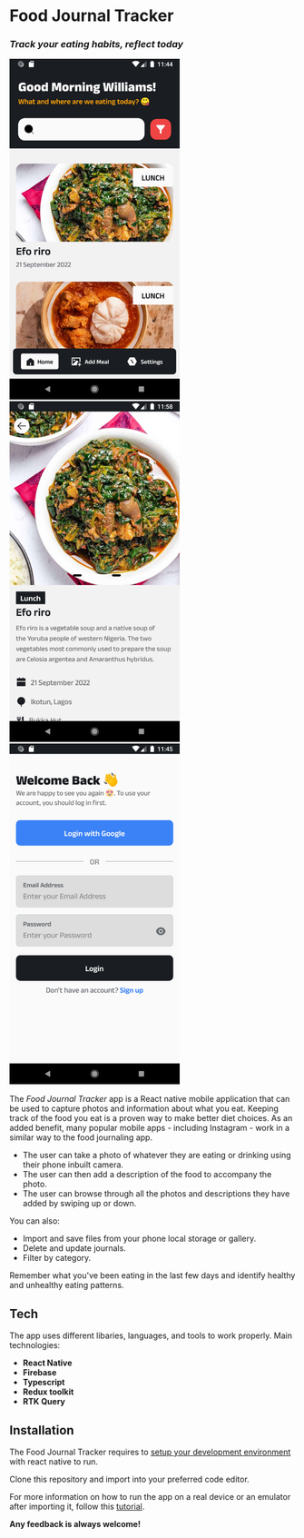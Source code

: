 # Food Journal Tracker

### _Track your eating habits, reflect today_

<img src="./readme_imgs/Screenshot_1666392240.png" alt="food journal homepage" style="width: 300px;margin-right: 10px;" />
<img src="./readme_imgs/Screenshot_1666393111.png" alt="food journal meal details page" style="width: 300px;margin-right: 10px;" />
<img src="./readme_imgs/Screenshot_1666392356.png" alt="food journal login screen" style="width: 300px;" />

The _Food Journal Tracker_ app is a React native mobile application that can be used to capture photos and information about what you eat. Keeping track of the food you eat is a proven way to make better diet choices. As an added benefit, many popular mobile apps - including Instagram - work in a similar way to the food journaling app.

- The user can take a photo of whatever they are eating or drinking using their phone inbuilt camera.
- The user can then add a description of the food to accompany the photo.
- The user can browse through all the photos and descriptions they have added by swiping up or down.

You can also:

- Import and save files from your phone local storage or gallery.
- Delete and update journals.
- Filter by category.

Remember what you've been eating in the last few days and identify healthy and unhealthy eating patterns.

## Tech

The app uses different libaries, languages, and tools to work properly. Main technologies:

- **React Native**
- **Firebase**
- **Typescript**
- **Redux toolkit**
- **RTK Query**

## Installation

The Food Journal Tracker requires to [setup your development environment](https://reactnative.dev/docs/environment-setup) with react native to run.

Clone this repository and import into your preferred code editor.

For more information on how to run the app on a real device or an emulator after importing it, follow this [tutorial](https://reactnative.dev/docs/environment-setup).

**Any feedback is always welcome!**
